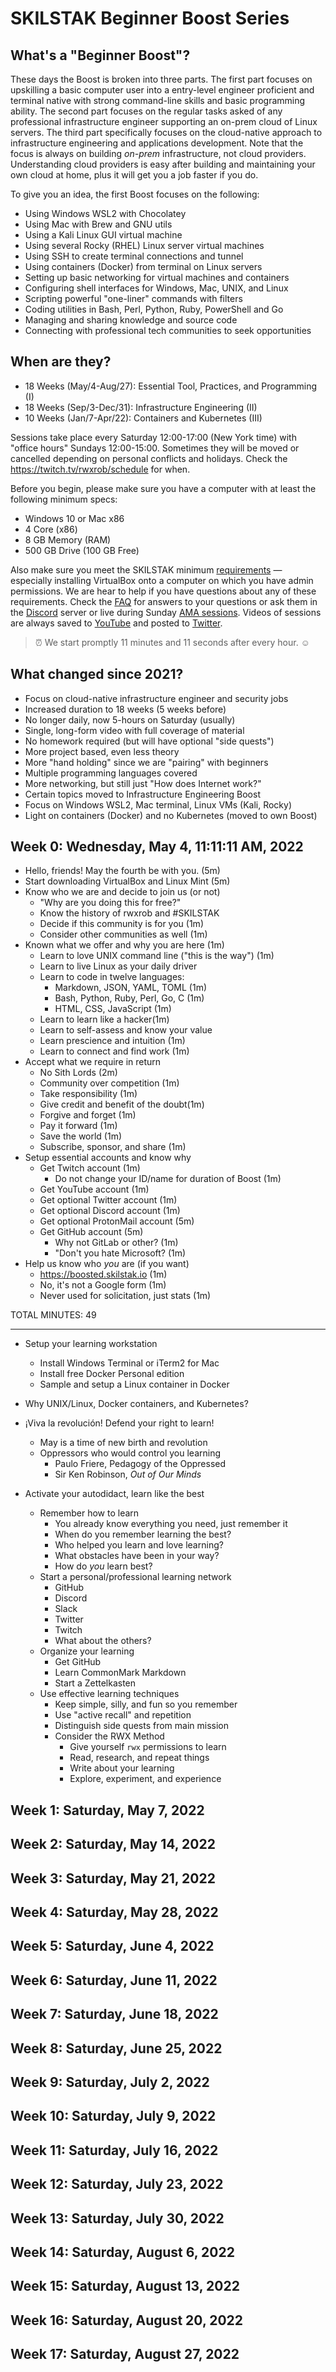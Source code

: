 # SKILSTAK Beginner Boost Series

## What's a "Beginner Boost"?

These days the Boost is broken into three parts. The first part focuses
on upskilling a basic computer user into a entry-level engineer
proficient and terminal native with strong command-line skills and basic
programming ability. The second part focuses on the regular tasks asked
of any professional infrastructure engineer supporting an on-prem
cloud of Linux servers. The third part specifically focuses on the
cloud-native approach to infrastructure engineering and applications
development. Note that the focus is always on building *on-prem*
infrastructure, not cloud providers. Understanding cloud providers is
easy after building and maintaining your own cloud at home, plus it will
get you a job faster if you do.

To give you an idea, the first Boost focuses on the following:

* Using Windows WSL2 with Chocolatey
* Using Mac with Brew and GNU utils
* Using a Kali Linux GUI virtual machine
* Using several Rocky (RHEL) Linux server virtual machines
* Using SSH to create terminal connections and tunnel
* Using containers (Docker) from terminal on Linux servers
* Setting up basic networking for virtual machines and containers
* Configuring shell interfaces for Windows, Mac, UNIX, and Linux
* Scripting powerful "one-liner" commands with filters
* Coding utilities in Bash, Perl, Python, Ruby, PowerShell and Go
* Managing and sharing knowledge and source code
* Connecting with professional tech communities to seek opportunities

## When are they?

* 18 Weeks (May/4-Aug/27): Essential Tool, Practices, and Programming (I)
* 18 Weeks (Sep/3-Dec/31): Infrastructure Engineering (II)
* 10 Weeks (Jan/7-Apr/22): Containers and Kubernetes (III)
 
Sessions take place every Saturday 12:00-17:00 (New York time) with
"office hours" Sundays 12:00-15:00. Sometimes they will be moved or
cancelled depending on personal conflicts and holidays. Check the
<https://twitch.tv/rwxrob/schedule> for when.

Before you begin, please make sure you have a computer with at least the
following minimum specs:

* Windows 10 or Mac x86
* 4 Core (x86)
* 8 GB Memory (RAM)
* 500 GB Drive (100 GB Free)

Also make sure you meet the SKILSTAK minimum
[requirements](requirements) — especially installing VirtualBox onto a
computer on which you have admin permissions. We are hear to help if you
have questions about any of these requirements. Check the [FAQ](faq) for
answers to your questions or ask them in the
[Discord](https://discord.gg/9wydZXY) server or live during Sunday [AMA
sessions](https://twitch.tv/rwxrob/schedule). Videos of sessions are
always saved to [YouTube](https://youtube.com/rwxrob) and posted to
[Twitter](https://twitter.com/rwxrob).

> ⏰ We start promptly 11 minutes and 11 seconds after every hour. ☺️

## What changed since 2021?

* Focus on cloud-native infrastructure engineer and security jobs
* Increased duration to 18 weeks (5 weeks before)
* No longer daily, now 5-hours on Saturday (usually)
* Single, long-form video with full coverage of material
* No homework required (but will have optional "side quests")
* More project based, even less theory
* More "hand holding" since we are "pairing" with beginners
* Multiple programming languages covered 
* More networking, but still just "How does Internet work?"
* Certain topics moved to Infrastructure Engineering Boost
* Focus on Windows WSL2, Mac terminal, Linux VMs (Kali, Rocky)
* Light on containers (Docker) and no Kubernetes (moved to own Boost)

## Week 0: Wednesday, May 4, 11:11:11 AM, 2022

* Hello, friends! May the fourth be with you. (5m)
* Start downloading VirtualBox and Linux Mint (5m)
* Know who we are and decide to join us (or not)
  * "Why are you doing this for free?"
  * Know the history of rwxrob and #SKILSTAK
  * Decide if this community is for you (1m)
  * Consider other communities as well (1m)
* Known what we offer and why you are here (1m)
  * Learn to love UNIX command line ("this is the way") (1m)
  * Learn to live Linux as your daily driver
  * Learn to code in twelve languages:
    * Markdown, JSON, YAML, TOML (1m)
    * Bash, Python, Ruby, Perl, Go, C (1m)
    * HTML, CSS, JavaScript (1m)
  * Learn to learn like a hacker(1m)
  * Learn to self-assess and know your value
  * Learn prescience and intuition (1m)
  * Learn to connect and find work (1m)
* Accept what we require in return
  * No Sith Lords (2m)
  * Community over competition (1m)
  * Take responsibility (1m)
  * Give credit and benefit of the doubt(1m)
  * Forgive and forget (1m)
  * Pay it forward (1m)
  * Save the world (1m)
  * Subscribe, sponsor, and share (1m)
* Setup essential accounts and know why
  * Get Twitch account (1m)
    * Do not change your ID/name for duration of Boost (1m)
  * Get YouTube account (1m)
  * Get optional Twitter account (1m)
  * Get optional Discord account (1m)
  * Get optional ProtonMail account (5m)
  * Get GitHub account (5m) 
    * Why not GitLab or other? (1m)
    * "Don't you hate Microsoft? (1m)
* Help us know who *you* are (if you want)
  * <https://boosted.skilstak.io> (1m)
  * No, it's not a Google form (1m)
  * Never used for solicitation, just stats (1m)

TOTAL MINUTES: 49

----

* Setup your learning workstation
  * Install Windows Terminal or iTerm2 for Mac
  * Install free Docker Personal edition
  * Sample and setup a Linux container in Docker
* Why UNIX/Linux, Docker containers, and Kubernetes?

*  ¡Viva la revolución! Defend your right to learn!
   * May is a time of new birth and revolution
   * Oppressors who would control you learning
     * Paulo Friere, Pedagogy of the Oppressed
     * Sir Ken Robinson, *Out of Our Minds*
* Activate your autodidact, learn like the best
   * Remember how to learn
     * You already know everything you need, just remember it
     * When do you remember learning the best?
     * Who helped you learn and love learning?
     * What obstacles have been in your way?
     * How do *you* learn best?
   * Start a personal/professional learning network
     * GitHub
     * Discord
     * Slack
     * Twitter
     * Twitch
     * What about the others?
   * Organize your learning
     * Get GitHub
     * Learn CommonMark Markdown
     * Start a Zettelkasten
   * Use effective learning techniques
     * Keep simple, silly, and fun so you remember
     * Use "active recall" and repetition
     * Distinguish side quests from main mission
     * Consider the RWX Method
       * Give yourself `rwx` permissions to learn
       * Read, research, and repeat things
       * Write about your learning
       * Explore, experiment, and experience

## Week 1: Saturday, May  7, 2022

## Week 2: Saturday, May 14, 2022

## Week 3: Saturday, May 21, 2022

## Week 4: Saturday, May 28, 2022

## Week 5: Saturday, June  4, 2022

## Week 6: Saturday, June 11, 2022

## Week 7: Saturday, June 18, 2022

## Week 8: Saturday, June 25, 2022

## Week 9: Saturday, July  2, 2022

## Week 10: Saturday, July  9, 2022

## Week 11: Saturday, July 16, 2022

## Week 12: Saturday, July 23, 2022

## Week 13: Saturday, July 30, 2022

## Week 14: Saturday, August  6, 2022

## Week 15: Saturday, August 13, 2022

## Week 16: Saturday, August 20, 2022

## Week 17: Saturday, August 27, 2022


